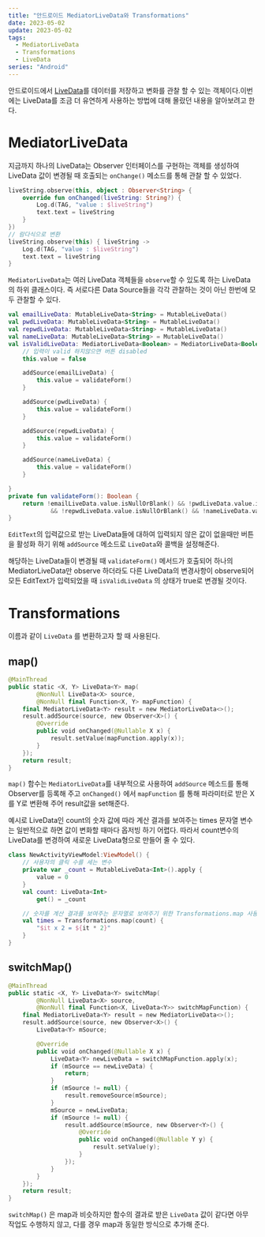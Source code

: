 ```yaml
---
title: "안드로이드 MediatorLiveData와 Transformations"
date: 2023-05-02
update: 2023-05-02
tags:
  - MediatorLiveData
  - Transformations
  - LiveData
series: "Android"
---
```

안드로이드에서 [LiveData](https://ppeper.github.io/android/android-livedata/)를 데이터를 저장하고 변화를 관찰 할 수 있는 객체이다.이번에는 LiveData를 조금 더 유연하게 사용하는 방법에 대해 몰랐던 내용을 알아보려고 한다.

# MediatorLiveData
지금까지 하나의 LiveData는 Observer 인터페이스를 구현하는 객체를 생성하여 LiveData 값이 변경될 때 호출되는 `onChange()` 메소드를 통해 관찰 할 수 있었다.

```kotlin
liveString.observe(this, object : Observer<String> {
    override fun onChanged(liveString: String?) {
        Log.d(TAG, "value : $liveString")
        text.text = liveString
    }
})
// 람다식으로 변환
liveString.observe(this) { liveString ->
    Log.d(TAG, "value : $liveString")
    text.text = liveString
}
```

`MediatorLiveData`는 여러 LiveData 객체들을 `observe`할 수 있도록 하는 LiveData의 하위 클래스이다. 즉 서로다른 Data Source들을 각각 관찰하는 것이 아닌 한번에 모두 관찰할 수 있다.

```kotlin
val emailLiveData: MutableLiveData<String> = MutableLiveData()
val pwdLiveData: MutableLiveData<String> = MutableLiveData()
val repwdLiveData: MutableLiveData<String> = MutableLiveData()
val nameLiveData: MutableLiveData<String> = MutableLiveData()
val isValidLiveData: MediatorLiveData<Boolean> = MediatorLiveData<Boolean>().apply {
    // 입력이 valid 하지않으면 버튼 disabled
    this.value = false

    addSource(emailLiveData) {
        this.value = validateForm()
    }

    addSource(pwdLiveData) {
        this.value = validateForm()
    }

    addSource(repwdLiveData) {
        this.value = validateForm()
    }

    addSource(nameLiveData) {
        this.value = validateForm()
    }

}
private fun validateForm(): Boolean {
    return !emailLiveData.value.isNullOrBlank() && !pwdLiveData.value.isNullOrBlank()
            && !repwdLiveData.value.isNullOrBlank() && !nameLiveData.value.isNullOrBlank()
}
```

`EditText`의 입력값으로 받는 LiveData들에 대하여 입력되지 않은 값이 없을때만 버튼을 활성화 하기 위해 `addSource` 메소드로 `LiveData`와 콜백을 설정해준다. 

해당하는 LiveData들이 변경될 때 `validateForm()` 메서드가 호출되어 하나의 MediatorLiveData만 observe 하더라도 다른 LiveData의 변경사항이 observe되어 모든 EditText가 입력되었을 때 `isValidLiveData` 의 상태가 true로 변경될 것이다.

# Transformations
이름과 같이 `LiveData` 를 변환하고자 할 때 사용된다.

## map()

```kotlin
@MainThread
public static <X, Y> LiveData<Y> map(
        @NonNull LiveData<X> source,
        @NonNull final Function<X, Y> mapFunction) {
    final MediatorLiveData<Y> result = new MediatorLiveData<>();
    result.addSource(source, new Observer<X>() {
        @Override
        public void onChanged(@Nullable X x) {
            result.setValue(mapFunction.apply(x));
        }
    });
    return result;
}
```
`map()` 함수는 `MediatorLiveData`를 내부적으로 사용하여 `addSource` 메소드를 통해 Observer를 등록해 주고 `onChanged()` 에서 `mapFunction` 를 통해 파라미터로 받은 X를 Y로 변환해 주어 result값을 set해준다.

예시로 LiveData인 count의 숫자 값에 따라 계산 결과를 보여주는 times 문자열 변수는 일반적으로 하면 값이 변화할 때마다 옵저빙 하기 어렵다. 따라서 count변수의 LiveData를 변경하여 새로운 LiveData형으로 만들어 줄 수 있다.

```kotlin
class NewActivityViewModel:ViewModel() {
    // 사용자의 클릭 수를 세는 변수
    private var _count = MutableLiveData<Int>().apply {
        value = 0
    }
    val count: LiveData<Int>
        get() = _count

    // 숫자를 계산 결과를 보여주는 문자열로 보여주기 위한 Transformations.map 사용
    val times = Transformations.map(count) {
        "$it x 2 = ${it * 2}"
    }
}
```

## switchMap()

```kotlin
@MainThread
public static <X, Y> LiveData<Y> switchMap(
        @NonNull LiveData<X> source,
        @NonNull final Function<X, LiveData<Y>> switchMapFunction) {
    final MediatorLiveData<Y> result = new MediatorLiveData<>();
    result.addSource(source, new Observer<X>() {
        LiveData<Y> mSource;

        @Override
        public void onChanged(@Nullable X x) {
            LiveData<Y> newLiveData = switchMapFunction.apply(x);
            if (mSource == newLiveData) {
                return;
            }
            if (mSource != null) {
                result.removeSource(mSource);
            }
            mSource = newLiveData;
            if (mSource != null) {
                result.addSource(mSource, new Observer<Y>() {
                    @Override
                    public void onChanged(@Nullable Y y) {
                        result.setValue(y);
                    }
                });
            }
        }
    });
    return result;
}
```

`switchMap()` 은 map과 비슷하지만 함수의 결과로 받은 `LiveData` 값이 같다면 아무 작업도 수행하지 않고, 다를 경우 map과 동일한 방식으로 추가해 준다.